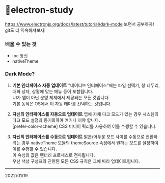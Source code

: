 # 📡electron-study

https://www.electronjs.org/docs/latest/tutorial/dark-mode
보면서 공부하자! git도 더 익숙해져보자!

### 배울 수 있는 것
- ipc 통신
- nativeTheme 

### Dark Mode?
1. **기본 인터페이스 자동 업데이트**
 "네이티브 인터페이스"에는 파일 선택기, 창 테두리, 대화 상자, 상황에 맞는 메뉴 등이 포함됩니다.\
UI가 앱이 아닌 운영 체제에서 제공되는 모든 것입니다.\
기본 동작은 OS에서 이 자동 테마를 선택하는 것입니다.

2. **자신의 인터페이스를 자동으로 업데이트**
 앱에 자체 다크 모드가 있는 경우 시스템의 다크 모드 설정과 동기화하여 켜거나 꺼야 합니다.\
[prefer-color-scheme] CSS 미디어 쿼리를 사용하여 이를 수행할 수 있습니다.

3. **자신의 인터페이스를 수동으로 업데이트**
 밝은/어두운 모드 사이를 수동으로 전환하려는 경우 nativeTheme 모듈의 themeSource 속성에서 원하는 모드를 설정하여 이를 수행할 수 있습니다.\
이 속성의 값은 렌더러 프로세스로 전파됩니다.\
우선 색상 구성표와 관련된 모든 CSS 규칙은 그에 따라 업데이트됩니다.

---
2022/01/19
